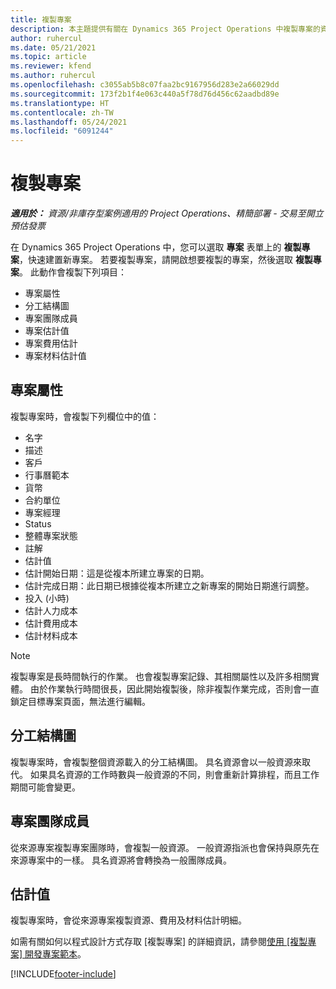 ```yaml
---
title: 複製專案
description: 本主題提供有關在 Dynamics 365 Project Operations 中複製專案的資訊。
author: ruhercul
ms.date: 05/21/2021
ms.topic: article
ms.reviewer: kfend
ms.author: ruhercul
ms.openlocfilehash: c3055ab5b8c07faa2bc9167956d283e2a66029dd
ms.sourcegitcommit: 173f2b1f4e063c440a5f78d76d456c62aadbd89e
ms.translationtype: HT
ms.contentlocale: zh-TW
ms.lasthandoff: 05/24/2021
ms.locfileid: "6091244"
---
```

# <a name="copy-a-project"></a>複製專案

_**適用於：** 資源/非庫存型案例適用的 Project Operations、精簡部署 - 交易至開立預估發票_

在 Dynamics 365 Project Operations 中，您可以選取 **專案** 表單上的 **複製專案**，快速建置新專案。 若要複製專案，請開啟想要複製的專案，然後選取 **複製專案**。 此動作會複製下列項目：

- 專案屬性 
- 分工結構圖
- 專案團隊成員
- 專案估計值
- 專案費用估計
- 專案材料估計值

## <a name="project-properties"></a>專案屬性

複製專案時，會複製下列欄位中的值：

- 名字
- 描述
- 客戶
- 行事曆範本
- 貨幣
- 合約單位
- 專案經理
- Status
- 整體專案狀態
- 註解
- 估計值
- 估計開始日期：這是從複本所建立專案的日期。
- 估計完成日期：此日期已根據從複本所建立之新專案的開始日期進行調整。
- 投入 (小時)
- 估計人力成本
- 估計費用成本
- 估計材料成本

> [!NOTE]
> 複製專案是長時間執行的作業。 也會複製專案記錄、其相關屬性以及許多相關實體。 由於作業執行時間很長，因此開始複製後，除非複製作業完成，否則會一直鎖定目標專案頁面，無法進行編輯。

## <a name="work-breakdown-structure"></a>分工結構圖

複製專案時，會複製整個資源載入的分工結構圖。 具名資源會以一般資源來取代。 如果具名資源的工作時數與一般資源的不同，則會重新計算排程，而且工作期間可能會變更。

## <a name="project-team-members"></a>專案團隊成員

從來源專案複製專案團隊時，會複製一般資源。 一般資源指派也會保持與原先在來源專案中的一樣。 具名資源將會轉換為一般團隊成員。

## <a name="estimates"></a>估計值

複製專案時，會從來源專案複製資源、費用及材料估計明細。 

如需有關如何以程式設計方式存取 [複製專案] 的詳細資訊，請參閱[使用 [複製專案] 開發專案範本](dev-copy-project.md)。


[!INCLUDE[footer-include](../includes/footer-banner.md)]
